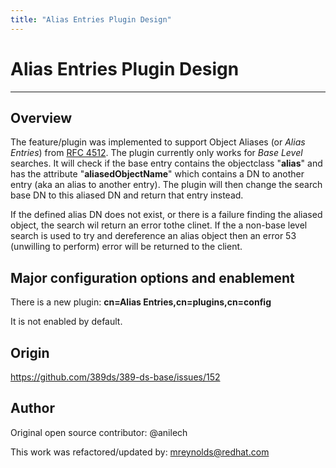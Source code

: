 ```yaml
---
title: "Alias Entries Plugin Design"
---
```


# Alias Entries Plugin Design
----------------

Overview
--------

The feature/plugin was implemented to support Object Aliases (or *Alias Entries*) from [RFC 4512](https://www.rfc-editor.org/rfc/rfc4512#section-2.6).  The plugin currently only works for *Base Level* searches.  It will check if the base entry contains the objectclass "**alias**" and has the attribute "**aliasedObjectName**" which contains a DN to another entry (aka an alias to another entry).  The plugin will then change the search base DN to this aliased DN and return that entry instead.

If the defined alias DN does not exist, or there is a failure finding the aliased object, the search wil return an error tothe clinet.  If the a non-base level search is used to try and dereference an alias object then an error 53 (unwilling to perform) error will be returned to the client.

Major configuration options and enablement
------------------------------------------

There is a new plugin:  **cn=Alias Entries,cn=plugins,cn=config**  

It is not enabled by default.


Origin
-------------

<https://github.com/389ds/389-ds-base/issues/152>

Author
------

Original open source contributor:  @anilech

This work was refactored/updated by: <mreynolds@redhat.com>

